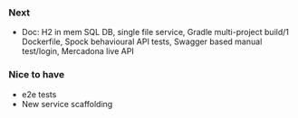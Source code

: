 ### Next
- Doc: H2 in mem SQL DB, single file service, Gradle multi-project build/1 Dockerfile, Spock behavioural API tests, Swagger based manual test/login, Mercadona live API 

### Nice to have
- e2e tests
- New service scaffolding
